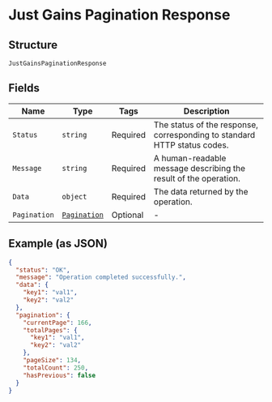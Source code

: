 
# Just Gains Pagination Response

## Structure

`JustGainsPaginationResponse`

## Fields

| Name | Type | Tags | Description |
|  --- | --- | --- | --- |
| `Status` | `string` | Required | The status of the response, corresponding to standard HTTP status codes. |
| `Message` | `string` | Required | A human-readable message describing the result of the operation. |
| `Data` | `object` | Required | The data returned by the operation. |
| `Pagination` | [`Pagination`](../../doc/models/pagination.md) | Optional | - |

## Example (as JSON)

```json
{
  "status": "OK",
  "message": "Operation completed successfully.",
  "data": {
    "key1": "val1",
    "key2": "val2"
  },
  "pagination": {
    "currentPage": 166,
    "totalPages": {
      "key1": "val1",
      "key2": "val2"
    },
    "pageSize": 134,
    "totalCount": 250,
    "hasPrevious": false
  }
}
```


